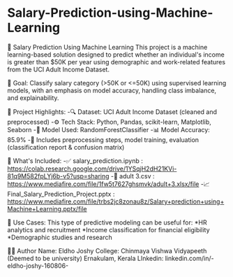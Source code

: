 # Salary-Prediction-using-Machine-Learning
💼 Salary Prediction Using Machine Learning  This project is a machine learning-based solution designed to predict whether an individual's income is greater than $50K per year using demographic and work-related features from the UCI Adult Income Dataset.

🎯 Goal:
Classify salary category (>50K or <=50K) using supervised learning models, with an emphasis on model accuracy, handling class imbalance, and explainability.

🚀 Project Highlights:
   -🔍 Dataset: UCI Adult Income Dataset (cleaned and preprocessed)
   -⚙️ Tech Stack: Python, Pandas, scikit-learn, Matplotlib, Seaborn
   -🧠 Model Used: RandomForestClassifier
   -📊 Model Accuracy: 85.9%
   -🧪 Includes preprocessing steps, model training, evaluation (classification report & confusion matrix)

📂 What's Included:
  -✅ salary_prediction.ipynb : https://colab.research.google.com/drive/1YSqjH2dH21KVi-81q9M582fpLYj6b-v5?usp=sharing
  -📄 adult 3.csv : https://www.mediafire.com/file/1fw5t7627ghsmvk/adult+3.xlsx/file
  -📈 Final_Salary_Prediction_Project.pptx : https://www.mediafire.com/file/trbs2jc8zonau8z/Salary+prediction+using+Machine+Learning.pptx/file

📌 Use Cases:
 This type of predictive modeling can be useful for:
    *HR analytics and recruitment 
    *Income classification for financial eligibility
    *Demographic studies and research

🧑‍💻 Author
Name: Eldho Joshy
College: Chinmaya Vishwa Vidyapeeth (Deemed to be university) Ernakulam, Kerala
LInkedin: linkedin.com/in/-eldho-joshy-160806-

